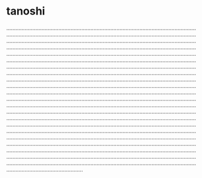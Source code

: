 # tanoshi

..........................................................................................................................................................................................................................................................................................................................................................................................................................................................................................................................................................................................................................................................................................................................................................................................................................................................................................................................................................................................................................................................................................................................................................................................................................................................................................................................................................................................................................................................................................................................................................................................................................................................................................................................................................................................................................................................................................................................................................................................................................................................................................................................................................................................................................................................................................................................................................................................................................................................................................................................................................................................................................................................................................................................................................................................................................................................................................